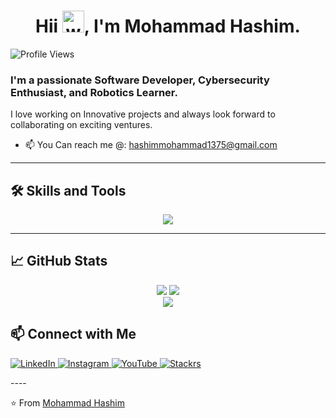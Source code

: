 <h1 align="center">Hii <img alt="wave" src="https://emojis.slackmojis.com/emojis/images/1588177020/8809/wave_hello.gif?1588177020" width="35">,  I'm Mohammad Hashim.</h1>
<p align="left"> 
  <img src="https://komarev.com/ghpvc/?username=mohammadhashim135&label=Profile%20views&color=b57edc&style=flat" alt="Profile Views" />
</p>
<h3>I'm a passionate Software Developer, Cybersecurity Enthusiast, and Robotics Learner. </h3>
I love working on Innovative projects and always look forward to collaborating on exciting ventures.  


- 📫 You Can reach me @: [hashimmohammad1375@gmail.com](mailto:hashimmohammad1375@gmail.com)  
----

## 🛠️ Skills and Tools  

<p align="center">
  
  <a href="https://skillicons.dev">
    <img src="https://skillicons.dev/icons?i=java,cpp,c,python,flask,django,linux,flutter,react,nodejs,nextjs,mongodb,mysql,html,css,js,tensorflow,pytorch,arduino,aws,azure" />
  </a>
  
</p>

----
## 📈 GitHub Stats

<div align="center">

<img src="https://github-readme-stats.vercel.app/api?username=mohammadhashim135&count_private=true&show_icons=true&theme=radical&hide_title=true&border_radius=10&hide_border=false" /> 
<img src="https://github-readme-stats.vercel.app/api/top-langs/?username=mohammadhashim135&layout=compact&langs_count=6&theme=radical&border_radius=10&hide_border=false"/>
<br>
<!--
<img src="https://streak-stats.demolab.com/?user=mohammadhashim135&theme=radical&hide_border=false&border_radius=10" width="40%" /> 
<img src="https://github-profile-trophy.vercel.app/?username=mohammadhashim135&theme=radical&no-frame=false&row=1&column=6&margin-w=8" width="60%" />
-->
<img src="https://github-readme-activity-graph.vercel.app/graph?username=mohammadhashim135&theme=tokyo-night&hide_border=false&border_radius=15" />

</div>

## 📫 Connect with Me  

<p align="left">
  <a href="https://www.linkedin.com/in/mohammad-hashim-07ab362a6">
    <img src="https://img.icons8.com/clouds/100/000000/linkedin.png" alt="LinkedIn" />
  </a>
  <a href="https://www.instagram.com/mohammadhashim.exe/">
    <img src="https://img.icons8.com/clouds/100/000000/instagram.png" alt="Instagram" />
  </a>
  <a href="https://www.youtube.com/@Stackrs">
    <img src="https://img.icons8.com/clouds/100/000000/youtube.png" alt="YouTube"  /> 
  </a>
  <a href="https://www.twitter.com/stackrslearn">
    <img src="https://img.icons8.com/clouds/100/000000/x.png" alt="Stackrs" />
  </a>
</p>
----

⭐️ From [Mohammad Hashim](https://github.com/mohammadhashim135)  
